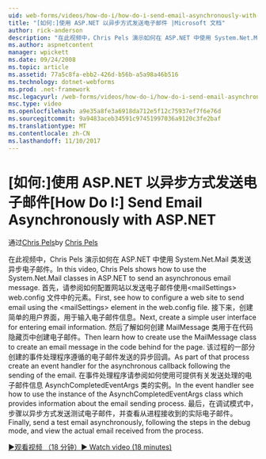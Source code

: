 ```yaml
---
uid: web-forms/videos/how-do-i/how-do-i-send-email-asynchronously-with-aspnet
title: "[如何:]使用 ASP.NET 以异步方式发送电子邮件 |Microsoft 文档"
author: rick-anderson
description: "在此视频中，Chris Pels 演示如何在 ASP.NET 中使用 System.Net.Mail 类发送异步电子邮件。 首先，请参阅如何配置 web si..."
ms.author: aspnetcontent
manager: wpickett
ms.date: 09/24/2008
ms.topic: article
ms.assetid: 77a5c8fa-ebb2-426d-b56b-a5a98a46b516
ms.technology: dotnet-webforms
ms.prod: .net-framework
msc.legacyurl: /web-forms/videos/how-do-i/how-do-i-send-email-asynchronously-with-aspnet
msc.type: video
ms.openlocfilehash: a9e35a8fe3a6918da712e5f12c75937ef7f6e76d
ms.sourcegitcommit: 9a9483aceb34591c97451997036a9120c3fe2baf
ms.translationtype: MT
ms.contentlocale: zh-CN
ms.lasthandoff: 11/10/2017
---
```

<a name="how-do-i-send-email-asynchronously-with-aspnet"></a><span data-ttu-id="f6e5d-104">[如何:]使用 ASP.NET 以异步方式发送电子邮件</span><span class="sxs-lookup"><span data-stu-id="f6e5d-104">[How Do I:] Send Email Asynchronously with ASP.NET</span></span>
====================
<span data-ttu-id="f6e5d-105">通过[Chris Pels](https://twitter.com/chrispels)</span><span class="sxs-lookup"><span data-stu-id="f6e5d-105">by [Chris Pels](https://twitter.com/chrispels)</span></span>

<span data-ttu-id="f6e5d-106">在此视频中，Chris Pels 演示如何在 ASP.NET 中使用 System.Net.Mail 类发送异步电子邮件。</span><span class="sxs-lookup"><span data-stu-id="f6e5d-106">In this video, Chris Pels shows how to use the System.Net.Mail classes in ASP.NET to send an asynchronous email message.</span></span> <span data-ttu-id="f6e5d-107">首先，请参阅如何配置网站以发送电子邮件使用&lt;mailSettings&gt; web.config 文件中的元素。</span><span class="sxs-lookup"><span data-stu-id="f6e5d-107">First, see how to configure a web site to send email using the &lt;mailSettings&gt; element in the web.config file.</span></span> <span data-ttu-id="f6e5d-108">接下来，创建简单的用户界面，用于输入电子邮件信息。</span><span class="sxs-lookup"><span data-stu-id="f6e5d-108">Next, create a simple user interface for entering email information.</span></span> <span data-ttu-id="f6e5d-109">然后了解如何创建 MailMessage 类用于在代码隐藏页中创建电子邮件。</span><span class="sxs-lookup"><span data-stu-id="f6e5d-109">Then learn how to create use the MailMessage class to create an email message in the code behind for the page.</span></span> <span data-ttu-id="f6e5d-110">该过程的一部分创建的事件处理程序遵循的电子邮件发送的异步回调。</span><span class="sxs-lookup"><span data-stu-id="f6e5d-110">As part of that process create an event handler for the asynchronous callback following the sending of the email.</span></span> <span data-ttu-id="f6e5d-111">在事件处理程序请参阅如何使用可提供有关发送处理的电子邮件信息 AsynchCompletedEventArgs 类的实例。</span><span class="sxs-lookup"><span data-stu-id="f6e5d-111">In the event handler see how to use the instance of the AsynchCompletedEventArgs class which provides information about the email sending process.</span></span> <span data-ttu-id="f6e5d-112">最后，在调试模式中，步骤以异步方式发送测试电子邮件，并查看从进程接收到的实际电子邮件。</span><span class="sxs-lookup"><span data-stu-id="f6e5d-112">Finally, send a test email asynchronously, following the steps in the debug mode, and view the actual email received from the process.</span></span>

[<span data-ttu-id="f6e5d-113">&#9654;观看视频 （18 分钟）</span><span class="sxs-lookup"><span data-stu-id="f6e5d-113">&#9654; Watch video (18 minutes)</span></span>](https://channel9.msdn.com/Blogs/ASP-NET-Site-Videos/how-do-i-send-email-asynchronously-with-aspnet)
